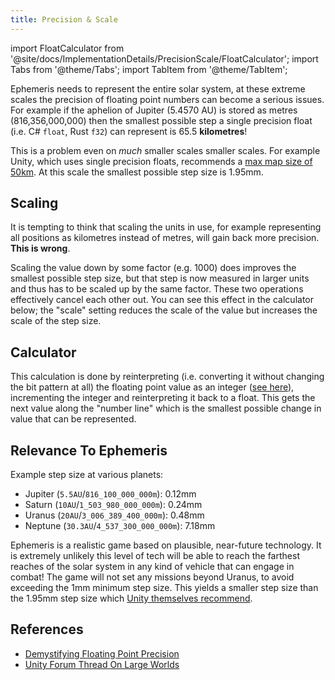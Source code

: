 ```yaml
---
title: Precision & Scale
---
```


import FloatCalculator from '@site/docs/ImplementationDetails/PrecisionScale/FloatCalculator';
import Tabs from '@theme/Tabs';
import TabItem from '@theme/TabItem';

Ephemeris needs to represent the entire solar system, at these extreme scales the precision of floating point numbers can become a serious issues. For example if the aphelion of Jupiter (5.4570 AU) is stored as metres (816,356,000,000) then the smallest possible step a single precision float (i.e. C# `float`, Rust `f32`) can represent is 65.5 **kilometres**!

This is a problem even on _much_ smaller scales smaller scales. For example Unity, which uses single precision floats, recommends a [max map size of 50km](https://forum.unity.com/threads/large-world-coordinates-double-precision-data.1371378/#post-8645223). At this scale the smallest possible step size is 1.95mm.

## Scaling

It is tempting to think that scaling the units in use, for example representing all positions as kilometres instead of metres, will gain back more precision. **This is wrong**.

Scaling the value down by some factor (e.g. 1000) does improves the smallest possible step size, but that step is now measured in larger units and thus has to be scaled up by the same factor. These two operations effectively cancel each other out. You can see this effect in the calculator below; the "scale" setting reduces the scale of the value but increases the scale of the step size.

## Calculator

<FloatCalculator />

This calculation is done by reinterpreting (i.e. converting it without changing the bit pattern at all) the floating point value as an integer ([see here](https://stackoverflow.com/questions/7538734/reinterpret-cast-floating-point-number-to-integer)), incrementing the integer and reinterpreting it back to a float. This gets the next value along the "number line" which is the smallest possible change in value that can be represented.

## Relevance To Ephemeris

Example step size at various planets:
 - Jupiter (`5.5AU`/`816_100_000_000m`): 0.12mm
 - Saturn (`10AU`/`1_503_980_000_000m`): 0.24mm
 - Uranus (`20AU`/`3_006_389_400_000m`): 0.48mm
 - Neptune (`30.3AU`/`4_537_300_000_000m`): 7.18mm

Ephemeris is a realistic game based on plausible, near-future technology. It is extremely unlikely this level of tech will be able to reach the farthest reaches of the solar system in any kind of vehicle that can engage in combat! The game will not set any missions beyond Uranus, to avoid exceeding the 1mm minimum step size. This yields a smaller step size than the 1.95mm step size which [Unity themselves recommend](https://forum.unity.com/threads/large-world-coordinates-double-precision-data.1371378/#post-8645223).

## References
 - [Demystifying Floating Point Precision](https://blog.demofox.org/2017/11/21/floating-point-precision/)
 - [Unity Forum Thread On Large Worlds](https://forum.unity.com/threads/large-world-coordinates-double-precision-data.1371378/#post-8645223)